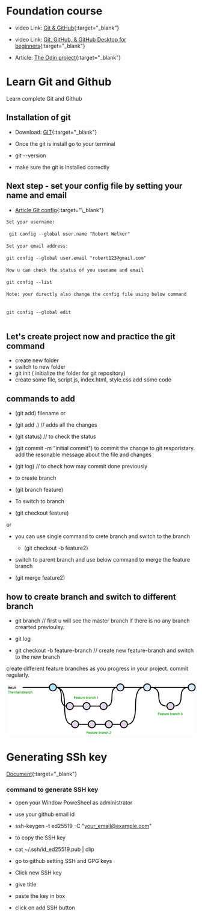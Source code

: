 # Foundation course

- video Link: [Git & GitHub](https://www.youtube.com/watch?v=hrTQipWp6co){:target="\_blank"}

- video Link: [Git, GitHub, & GitHub Desktop for beginners](https://www.youtube.com/watch?v=8Dd7KRpKeaE){:target="\_blank"}

- Article: [The Odin project](https://www.theodinproject.com/paths/foundations/courses/foundations){:target="\_blank"}

# Learn Git and Github

Learn complete Git and Github

## Installation of git

- Download: [GIT](https://git-scm.com/downloads){:target="\_blank"}

- Once the git is install go to your terminal
- git --version
- make sure the git is installed correctly

## Next step - set your config file by setting your name and email

- [Article Git config](https://www.theserverside.com/blog/Coffee-Talk-Java-News-Stories-and-Opinions/The-global-Git-config-files-key-settings-and-usages#:~:text=How%20to%20do%20a%20git,It's%20that%20easy.){:target="\_blank"}

```
Set your username:

 git config --global user.name "Robert Welker"

Set your email address:

git config --global user.email "robert123@gmail.com"

Now u can check the status of you usename and email

git config --list

Note: your directly also change the config file using below command


git config --global edit


```

## Let's create project now and practice the git command

- create new folder
- switch to new folder
- git init ( initialize the folder for git repository)
- create some file, script.js, index.html, style.css add some code

## commands to add

- (git add) filename
  or
- (git add .) // adds all the changes
- (git status) // to check the status
- (git commit -m "initial commit") to commit the change to git resporistary. add the resonable message about the file and changes

- (git log) // to check how may commit done previously

- to create branch
- (git branch feature)

- To switch to branch
- (git checkout feature)

or

- you can use single command to crete branch and switch to the branch

  - (git checkout -b feature2)

- switch to parent branch and use below command to merge the feature branch
- (git merge feature2)

## how to create branch and switch to different branch

- git branch // first u will see the master branch if there is no any branch crearted previoulsy.
- git log

- git checkout -b feature-branch // create new feature-branch and switch to the new branch

create different feature branches as you progress in your project. commit regularly.

![git-branch](/image/github-flow.jpg)

# Generating SSh key

[Document](https://docs.github.com/en/authentication/connecting-to-github-with-ssh/adding-a-new-ssh-key-to-your-github-account?tool=webui){:target="\_blank"}

### command to generate SSH key

- open your Window PoweSheel as administrator
- use your github email id

- ssh-keygen -t ed25519 -C "your_email@example.com"

- to copy the SSH key

- cat ~/.ssh/id_ed25519.pub | clip

- go to github setting SSH and GPG keys
- Click new SSH key
- give title
- paste the key in box
- click on add SSH button
